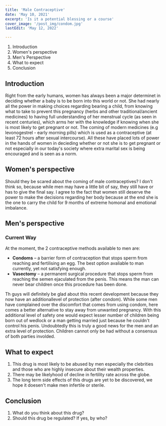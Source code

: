 ```yaml
---
title: 'Male Contraceptive'
date: 'May 10, 2021'
excerpt: 'Is it a potential blessing or a course'
cover_image: '/post_img/condom.jpg'
lastEdit: 'May 12, 2022'

---
```


1. Introduction
2. Women's perspective
3. Men's Perspective
4. What to expect
4. Conclusion

## Introduction

Right from the early humans, women has always been a major determinet in deciding whether a baby is to be born into this world or not. She had nearly all the power in making choices regarding bearing a child, from knowing what to take to prevent this pregnancy (herbs and other traditional/ancient medicines) to having full understanding of her menstrual cycle (as seen in recent centuries), which arms her with the knowledge if knowing when she is most likely to get pregnant or not. The coming of modern medicines (e.g levonogestrel - early morning pills) which is used as a contraceptive  (at least 72 hours after sexual intercourse). All these have placed lots of power in the hands of women in decieding whether or not she is to get pregnant or not especially in our today's society where extra marital sex is being encouraged and is seen as a norm.  
   
## Women's perspective

Should they be scared about the coming of male contraceptives? I don't think so, because while men may have a little bit of say, they still have or has to give the final say. I agree to the fact that women still deserve the power to make the decisions regarding her body because at the end she is the one to carry the child for 9 months of extreme homonal and emotional imbalance. 


## Men's perspective

### Current Way
At the moment, the 2 contraceptive methods available to men are: 
- **Condoms** – a barrier form of contraception that stops sperm from reaching and fertilising an egg. The best option avaliable to man currently, yet not satisfying enough. 
- **Vasectomy** – a  permanent surgical procedure that stops sperm from reaching the semen ejaculated from the penis. This means the man can never bear children once this procedure has been done.


Th guys will definitely be glad about this recent development because they now have an additionallevel of protection (after condom). While some men have complained over the discomfort that comes from using condom, here comes a better alternative to stay away from unwanted pregnancy. With this additional level of safety one would expect lesser number of children being born out of wedlock or a man getting married just because he couldn't control his penis. Undoubtedly this is truly a good news for the men and an extra level of protection.
Children cannot only be had without a consensus of both parties involded.

## What to expect

1. This drug is most likely to be abused by men especially the clebrities and those who are highly insecure about their wealth properties.
2. There may be likelyhood of decline in fertility rate across the globe. 
3. The long term side effects of this drugs are yet to be discovered, we hope it doesen't make men infertile or sterile.
   
## Conclusion
1. What do you think about this drug?
2. Should this drug be regulated? If yes, by who?
